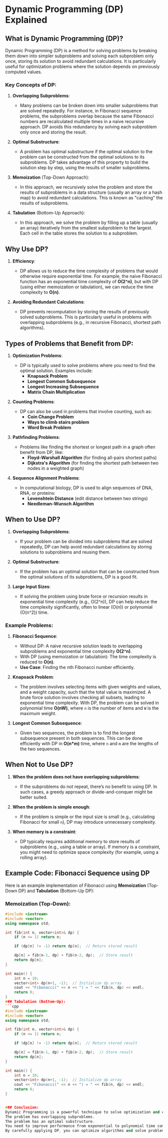 # Dynamic Programming (DP) Explained

## What is Dynamic Programming (DP)?

Dynamic Programming (DP) is a method for solving problems by breaking them down into simpler subproblems and solving each subproblem only once, storing its solution to avoid redundant calculations. It is particularly useful for optimization problems where the solution depends on previously computed values.

### Key Concepts of DP:

1. **Overlapping Subproblems**:
   - Many problems can be broken down into smaller subproblems that are solved repeatedly. For instance, in Fibonacci sequence problems, the subproblems overlap because the same Fibonacci numbers are recalculated multiple times in a naive recursive approach. DP avoids this redundancy by solving each subproblem only once and storing the result.
2. **Optimal Substructure**:

   - A problem has optimal substructure if the optimal solution to the problem can be constructed from the optimal solutions to its subproblems. DP takes advantage of this property to build the solution step by step, using the results of smaller subproblems.

3. **Memoization** (Top-Down Approach):

   - In this approach, we recursively solve the problem and store the results of subproblems in a data structure (usually an array or a hash map) to avoid redundant calculations. This is known as "caching" the results of subproblems.

4. **Tabulation** (Bottom-Up Approach):
   - In this approach, we solve the problem by filling up a table (usually an array) iteratively from the smallest subproblem to the largest. Each cell in the table stores the solution to a subproblem.

## Why Use DP?

1. **Efficiency**:

   - DP allows us to reduce the time complexity of problems that would otherwise require exponential time. For example, the naive Fibonacci function has an exponential time complexity of **O(2^n)**, but with DP (using either memoization or tabulation), we can reduce the time complexity to **O(n)**.

2. **Avoiding Redundant Calculations**:
   - DP prevents recomputation by storing the results of previously solved subproblems. This is particularly useful in problems with overlapping subproblems (e.g., in recursive Fibonacci, shortest path algorithms).

## Types of Problems that Benefit from DP:

1. **Optimization Problems**:

   - DP is typically used to solve problems where you need to find the optimal solution. Examples include:
     - **Knapsack Problem**
     - **Longest Common Subsequence**
     - **Longest Increasing Subsequence**
     - **Matrix Chain Multiplication**

2. **Counting Problems**:

   - DP can also be used in problems that involve counting, such as:
     - **Coin Change Problem**
     - **Ways to climb stairs problem**
     - **Word Break Problem**

3. **Pathfinding Problems**:

   - Problems like finding the shortest or longest path in a graph often benefit from DP, like:
     - **Floyd-Warshall Algorithm** (for finding all-pairs shortest paths)
     - **Dijkstra's Algorithm** (for finding the shortest path between two nodes in a weighted graph)

4. **Sequence Alignment Problems**:
   - In computational biology, DP is used to align sequences of DNA, RNA, or proteins:
     - **Levenshtein Distance** (edit distance between two strings)
     - **Needleman-Wunsch Algorithm**

## When to Use DP?

1. **Overlapping Subproblems**:

   - If your problem can be divided into subproblems that are solved repeatedly, DP can help avoid redundant calculations by storing solutions to subproblems and reusing them.

2. **Optimal Substructure**:

   - If the problem has an optimal solution that can be constructed from the optimal solutions of its subproblems, DP is a good fit.

3. **Large Input Sizes**:
   - If solving the problem using brute force or recursion results in exponential time complexity (e.g., O(2^n)), DP can help reduce the time complexity significantly, often to linear (O(n)) or polynomial (O(n^2)) time.

### Example Problems:

1. **Fibonacci Sequence**:

   - Without DP: A naive recursive solution leads to overlapping subproblems and exponential time complexity **O(2^n)**.
   - With DP (using memoization or tabulation): The time complexity is reduced to **O(n)**.
   - **Use Case**: Finding the nth Fibonacci number efficiently.

2. **Knapsack Problem**:

   - The problem involves selecting items with given weights and values, and a weight capacity, such that the total value is maximized. A brute force solution involves checking all subsets, leading to exponential time complexity. With DP, the problem can be solved in polynomial time **O(nW)**, where `n` is the number of items and `W` is the maximum weight.

3. **Longest Common Subsequence**:
   - Given two sequences, the problem is to find the longest subsequence present in both sequences. This can be done efficiently with DP in **O(n\*m)** time, where `n` and `m` are the lengths of the two sequences.

## When Not to Use DP?

1. **When the problem does not have overlapping subproblems**:

   - If the subproblems do not repeat, there’s no benefit to using DP. In such cases, a greedy approach or divide-and-conquer might be better suited.

2. **When the problem is simple enough**:

   - If the problem is simple or the input size is small (e.g., calculating Fibonacci for small `n`), DP may introduce unnecessary complexity.

3. **When memory is a constraint**:
   - DP typically requires additional memory to store results of subproblems (e.g., using a table or array). If memory is a constraint, you might need to optimize space complexity (for example, using a rolling array).

## Example Code: Fibonacci Sequence using DP

Here is an example implementation of Fibonacci using **Memoization** (Top-Down DP) and **Tabulation** (Bottom-Up DP):

### Memoization (Top-Down):

````cpp
#include <iostream>
#include <vector>
using namespace std;

int fib(int n, vector<int>& dp) {
    if (n <= 1) return n;

    if (dp[n] != -1) return dp[n];  // Return stored result

    dp[n] = fib(n-1, dp) + fib(n-2, dp);  // Store result
    return dp[n];
}

int main() {
    int n = 10;
    vector<int> dp(n+1, -1);  // Initialize dp array
    cout << "Fibonacci(" << n << ") = " << fib(n, dp) << endl;
    return 0;
}
### Tabulation (Bottom-Up):
```cpp
#include <iostream>
#include <vector>
using namespace std;

int fib(int n, vector<int>& dp) {
    if (n <= 1) return n;

    if (dp[n] != -1) return dp[n];  // Return stored result

    dp[n] = fib(n-1, dp) + fib(n-2, dp);  // Store result
    return dp[n];
}

int main() {
    int n = 10;
    vector<int> dp(n+1, -1);  // Initialize dp array
    cout << "Fibonacci(" << n << ") = " << fib(n, dp) << endl;
    return 0;
}


### Conclusion:
Dynamic Programming is a powerful technique to solve optimization and counting problems by efficiently storing and reusing the results of subproblems, used when:
The problem has overlapping subproblems.
The problem has an optimal substructure.
You need to improve performance from exponential to polynomial time complexity.
By carefully applying DP, you can optimize algorithms and solve problems that would otherwise be computationally expensive.
````
